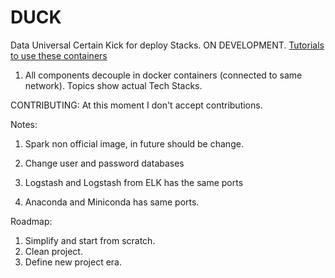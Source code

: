 # DUCK

Data Universal Certain Kick for deploy Stacks. ON DEVELOPMENT.
[Tutorials to use these containers](https://github.com/OliverMorenoGonzalez/data-stacks)

1) All components decouple in docker containers (connected to same network). Topics show actual Tech Stacks.

CONTRIBUTING:
At this moment I don't accept contributions.

Notes:

1) Spark non official image, in future should be change.

2) Change user and password databases

3) Logstash and Logstash  from ELK has the same ports

4) Anaconda and Miniconda has same ports.

Roadmap:
1) Simplify and start from scratch.
2) Clean project.
3) Define new project era.
